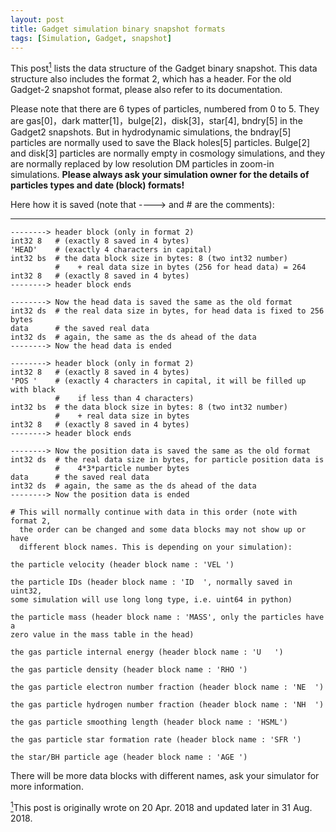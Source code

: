 ```yaml
---
layout: post
title: Gadget simulation binary snapshot formats
tags: [Simulation, Gadget, snapshot]
---
```


This post<a href="#note1" id="note1ref"><sup>1</sup></a> lists the data structure of the Gadget binary snapshot.
This data structure also includes the format 2, which has a header.
For the old Gadget-2 snapshot format, please also refer to its documentation.

Please note that there are 6 types of particles, numbered from 0 to 5.
They are gas[0]，dark matter[1]，bulge[2]，disk[3]，star[4], bndry[5] in the Gadget2 snapshots.
But in hydrodynamic simulations, the bndray[5] particles are normally used to save the Black holes[5] particles.
Bulge[2] and disk[3] particles are normally empty in cosmology simulations, and they are normally replaced by low resolution DM particles in zoom-in simulations. **Please always ask your simulation owner for the details of particles types and date (block) formats!**

Here how it is saved (note that ----> and # are the comments):

-------
```
--------> header block (only in format 2)
int32 8   # (exactly 8 saved in 4 bytes)
'HEAD'    # (exactly 4 characters in capital)
int32 bs  # the data block size in bytes: 8 (two int32 number)
          #    + real data size in bytes (256 for head data) = 264
int32 8   # (exactly 8 saved in 4 bytes)
--------> header block ends

--------> Now the head data is saved the same as the old format
int32 ds  # the real data size in bytes, for head data is fixed to 256 bytes
data      # the saved real data
int32 ds  # again, the same as the ds ahead of the data
--------> Now the head data is ended

--------> header block (only in format 2)
int32 8   # (exactly 8 saved in 4 bytes)
'POS '    # (exactly 4 characters in capital, it will be filled up with black
          #    if less than 4 characters)
int32 bs  # the data block size in bytes: 8 (two int32 number)
          #    + real data size in bytes
int32 8   # (exactly 8 saved in 4 bytes)
--------> header block ends

--------> Now the position data is saved the same as the old format
int32 ds  # the real data size in bytes, for particle position data is
          #    4*3*particle number bytes
data      # the saved real data
int32 ds  # again, the same as the ds ahead of the data
--------> Now the position data is ended

# This will normally continue with data in this order (note with format 2,
  the order can be changed and some data blocks may not show up or have
  different block names. This is depending on your simulation):

the particle velocity (header block name : 'VEL ')

the particle IDs (header block name : 'ID  ', normally saved in uint32,
some simulation will use long long type, i.e. uint64 in python)

the particle mass (header block name : 'MASS', only the particles have a
zero value in the mass table in the head)

the gas particle internal energy (header block name : 'U   ')

the gas particle density (header block name : 'RHO ')

the gas particle electron number fraction (header block name : 'NE  ')

the gas particle hydrogen number fraction (header block name : 'NH  ')

the gas particle smoothing length (header block name : 'HSML')

the gas particle star formation rate (header block name : 'SFR ')

the star/BH particle age (header block name : 'AGE ')
```

There will be more data blocks with different names, ask your simulator for more information.

<a id="note1" href="#note1ref"><sup>1</sup></a>This post is originally wrote on 20 Apr. 2018 and updated later in 31 Aug. 2018.
